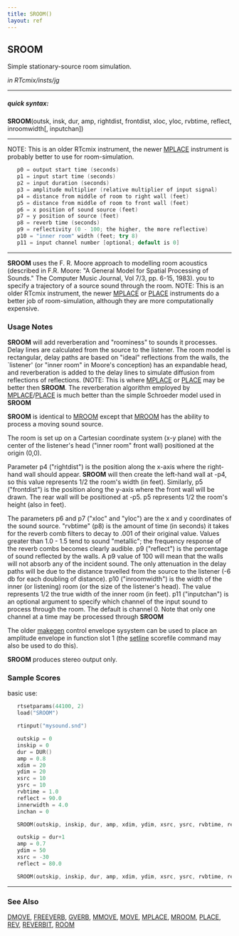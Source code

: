 ```yaml
---
title: SROOM()
layout: ref
---
```


## SROOM

Simple stationary-source room simulation.

*in RTcmix/insts/jg*  
  

-----

##### quick syntax:

**SROOM**(outsk, insk, dur, amp, rightdist, frontdist, xloc, yloc,
rvbtime, reflect, inroomwidth\[, inputchan\])

-----

  

NOTE: This is an older RTcmix instrument, the newer
[MPLACE](MPLACE.html) instrument is probably better to use for
room-simulation.  
  
  

```cpp
   p0 = output start time (seconds)
   p1 = input start time (seconds)
   p2 = input duration (seconds)
   p3 = amplitude multiplier (relative multiplier of input signal)
   p4 = distance from middle of room to right wall (feet)
   p5 = distance from middle of room to front wall (feet)
   p6 = x position of sound source (feet)
   p7 = y position of source (feet)
   p8 = reverb time (seconds)
   p9 = reflectivity (0 - 100; the higher, the more reflective)
   p10 = "inner room" width (feet; try 8)
   p11 = input channel number [optional; default is 0]
```

  

-----

  
**SROOM** uses the F. R. Moore approach to modelling room acoustics
(described in F.R. Moore: "A General Model for Spatial Processing of
Sounds." The Computer Music Journal, Vol 7/3, pp. 6-15, 1983). you to
specify a trajectory of a source sound through the room. NOTE: This is
an older RTcmix instrument, the newer [MPLACE](MPLACE.html) or
[PLACE](PLACE.html) instruments do a better job of room-simulation,
although they are more computationally expensive.
<span id="usage_notes"></span>

### Usage Notes

**SROOM** will add reverberation and "roominess" to sounds it processes.
Delay lines are calculated from the source to the listener. The room
model is rectangular, delay paths are based on "ideal" reflections from
the walls, the \`listener' (or "inner room" in Moore's conception) has
an expandable head, and reverberation is added to the delay lines to
simulate diffusion from reflections of reflections. (NOTE: This is where
[MPLACE](MPLACE.html) or [PLACE](PLACE.html) may be better then
**SROOM**. The reverberation algorithm employed by
[MPLACE](MPLACE.html)/[PLACE](PLACE.html) is much better than the simple
Schroeder model used in **SROOM**

**SROOM** is identical to [MROOM](MROOM.html) except that
[MROOM](MROOM.html) has the ability to process a moving sound source.

The room is set up on a Cartesian coordinate system (x-y plane) with the
center of the listener's head ("inner room" front wall) positioned at
the origin (0,0).

Parameter p4 ("rightdist") is the position along the x-axis where the
right-hand wall should appear. **SROOM** will then create the left-hand
wall at -p4, so this value represents 1/2 the room's width (in feet).
Similarly, p5 ("frontdist") is the position along the y-axis where the
front wall will be drawn. The rear wall will be positioned at -p5. p5
represents 1/2 the room's height (also in feet).

The parameters p6 and p7 ("xloc" and "yloc") are the x and y coordinates
of the sound source. "rvbtime" (p8) is the amount of time (in seconds)
it takes for the reverb comb filters to decay to .001 of their original
value. Values greater than 1.0 - 1.5 tend to sound "metallic"; the
frequency response of the reverb combs becomes clearly audible. p9
("reflect") is the percentage of sound reflected by the walls. A p9
value of 100 will mean that the walls will not absorb any of the
incident sound. The only attenuation in the delay paths will be due to
the distance travelled from the source to the listener (-6 db for each
doubling of distance). p10 ("inroomwidth") is the width of the inner (or
listening) room (or the size of the listener's head). The value
represents 1/2 the true width of the inner room (in feet). p11
("inputchan") is an optional argument to specify which channel of the
input sound to process through the room. The default is channel 0. Note
that only one channel at a time may be processed through **SROOM**

The older [makegen](../scorefile/makegen.html) control envelope sysystem
can be used to place an amplitude envelope in function slot 1 (the
[setline](../scorefile/setline.html) scorefile command may also be used
to do this).

**SROOM** produces stereo output only.

### Sample Scores

basic use:

```cpp
   rtsetparams(44100, 2)
   load("SROOM")

   rtinput("mysound.snd")

   outskip = 0
   inskip = 0
   dur = DUR()
   amp = 0.8
   xdim = 20
   ydim = 20
   xsrc = 10
   ysrc = 10
   rvbtime = 1.0
   reflect = 90.0
   innerwidth = 4.0
   inchan = 0

   SROOM(outskip, inskip, dur, amp, xdim, ydim, xsrc, ysrc, rvbtime, reflect, innerwidth, inchan)

   outskip = dur+1
   amp = 0.7
   ydim = 50
   xsrc = -30
   reflect = 80.0

   SROOM(outskip, inskip, dur, amp, xdim, ydim, xsrc, ysrc, rvbtime, reflect, innerwidth, inchan)
```

  

-----

### See Also

[DMOVE](DMOVE.html), [FREEVERB](FREEVERB.html), [GVERB](GVERB.html),
[MMOVE](MMOVE.html), [MOVE](MOVE.html), [MPLACE](MPLACE.html),
[MROOM](MROOM.html), [PLACE](PLACE.html), [REV](REV.html),
[REVERBIT](REVERBIT.html), [ROOM](ROOM.html)
